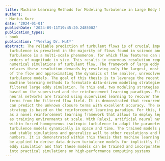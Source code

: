 ```yaml
---
title: Machine Learning Methods for Modeling Turbulence in Large Eddy Simulations
authors:
- Marius Kurz
date: '2024-01-01'
publishDate: '2024-09-11T19:45:20.248500Z'
publication_types:
- book
publication: '*Verlag Dr. Hut*'
abstract: The reliable prediction of turbulent flows is of crucial importance since
  turbulence is prevalent in the majority of flows found in science and engineering.
  Turbulence is a multi-scale phenomenon, for which flow features can span several
  orders of magnitude in size. This results in enormous resolution requirements in
  numerical simulations of turbulent flow. The framework of large eddy simulation
  relaxes these resolution demands by resolving only the largest, most energetic features
  of the flow and approximating the dynamics of the smaller, unresolved scales with
  turbulence models. The goal of this thesis is to leverage the recent advances in
  machine learning methods to formulate data-driven modeling strategies for implicitly
  filtered large eddy simulation. To this end, two modeling strategies are devised
  based on the supervised and the reinforcement learning paradigms. First, artificial
  neural networks are trained using supervised learning to recover the unknown closure
  terms from the filtered flow field. It is demonstrated that recurrent neural networks
  can predict the unknown closure terms with excellent accuracy. The second modeling
  strategy is based on the reinforcement learning paradigm. For this, Relexi is introduced
  as a novel reinforcement learning framework that allows to employ legacy flow solvers
  as training environments at scale. With Relexi, artificial neural networks are trained
  within forced homogeneous isotropic turbulence to adapt the parameters of traditional
  turbulence models dynamically in space and time. The trained models provide accurate
  and stable simulations and generalize well to other resolutions and higher Reynolds
  numbers. It is demonstrated within this thesis that machine learning methods can
  be applied to derive data-driven turbulence models for implicitly filtered large
  eddy simulation and that these models can be trained and incorporated efficiently
  into practical simulations on high-performance computing systems
---
```

